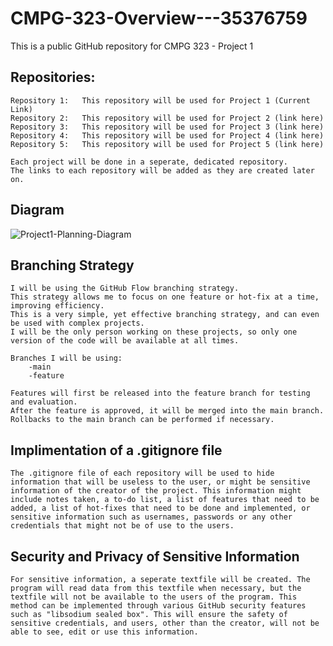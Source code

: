 # CMPG-323-Overview---35376759
This is a public GitHub repository for CMPG 323 - Project 1


## Repositories:
    Repository 1:   This repository will be used for Project 1 (Current Link)
    Repository 2:   This repository will be used for Project 2 (link here)
    Repository 3:   This repository will be used for Project 3 (link here)
    Repository 4:   This repository will be used for Project 4 (link here)
    Repository 5:   This repository will be used for Project 5 (link here)

    Each project will be done in a seperate, dedicated repository.
    The links to each repository will be added as they are created later on.
   
## Diagram
![Project1-Planning-Diagram](https://user-images.githubusercontent.com/85791779/184125118-e3898184-810b-4c87-8933-74d5969a1191.png)




## Branching Strategy
    I will be using the GitHub Flow branching strategy. 
    This strategy allows me to focus on one feature or hot-fix at a time, improving efficiency.
    This is a very simple, yet effective branching strategy, and can even be used with complex projects.
    I will be the only person working on these projects, so only one version of the code will be available at all times.
    
    Branches I will be using:
        -main
        -feature
        
    Features will first be released into the feature branch for testing and evaluation.
    After the feature is approved, it will be merged into the main branch.
    Rollbacks to the main branch can be performed if necessary.
        
        

## Implimentation of a .gitignore file
    The .gitignore file of each repository will be used to hide information that will be useless to the user, or might be sensitive information of the creator of the project. This information might include notes taken, a to-do list, a list of features that need to be added, a list of hot-fixes that need to be done and implemented, or sensitive information such as usernames, passwords or any other credentials that might not be of use to the users.


## Security and Privacy of Sensitive Information
    For sensitive information, a seperate textfile will be created. The program will read data from this textfile when necessary, but the textfile will not be available to the users of the program. This method can be implemented through various GitHub security features such as "libsodium sealed box". This will ensure the safety of sensitive credentials, and users, other than the creator, will not be able to see, edit or use this information.
